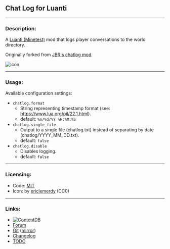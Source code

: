 ## Chat Log for Luanti

---
### Description:

A [Luanti (Minetest)](https://luanti.org/) mod that logs player conversations to the world directory.

Originally forked from [JBR's chatlog mod](https://forum.luanti.org/viewtopic.php?t=6220).

![icon](icon.png)

---
### Usage:

Available configuration settings:

- `chatlog.format`
	- String representing timestamp format (see: https://www.lua.org/pil/22.1.html).
	- default: `%m/%d/%Y %H:%M:%S`
- `chatlog.single_file`
	- Output to a single file (chatlog.txt) instead of separating by date (chatlog/YYYY_MM_DD.txt).
	- default: `false`
- `chatlog.disable`
	- Disables logging.
	- default: `false`

---
### Licensing:

- Code: [MIT](LICENSE.txt)
- Icon: by [ericlemerdy](https://openclipart.org/detail/14475) (CC0)

---
### Links:

- [![ContentDB](https://content.luanti.org/packages/AntumDeluge/chatlog/shields/title/)](https://content.luanti.org/packages/AntumDeluge/chatlog/)
- [Forum](https://forum.luanti.org/viewtopic.php?t=18287)
- [Git](https://codeberg.org/AntumLuanti/mod-chatlog) ([mirror](https://github.com/AntumMT/mod-chatlog))
- [Changelog](changelog.txt)
- [TODO](TODO.txt)
